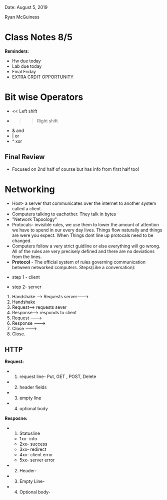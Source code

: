 Date: August 5, 2019

Ryan McGuiness

# Class Notes 8/5
**Reminders**:
- Hw due today
- Lab due today
- Final Friday
- EXTRA CRDIT OPPORTUNITY
# Bit wise Operators
- << Left shift
- >> Right shift
- & and
- | or  
- ^ xor
## Final Review
- Focused on 2nd half of course but has info from first half too!

# Networking
- Host- a server that communicates over the internet to another system called a client.
- Computers talking to eachother. They talk in bytes
- "Network Tapoology"
- Protocals-  invisible rules, we use them to lower the amount of attention we have to spend in our every day lives. Things flow naturally and things are were you expect. When Things dont line up protocals need to be changed. 
- Computers follow a very strict guidline or else everything will go wrong. All of the rules are very precisely defined and there are no deviations from the lines. 
- **Protocol** - The official system of rules governing communication between networked computers.
Steps(Like a conversation):
* step 1 - client

* step 2- server

1. Handshake --> Requests server---> 
2. Handshake
1. Request--> requests sever
2. Response--> responds to client
1. Request ---> 
2. Response --->
1. Close --->
2. Close.

## HTTP

**Request:**
- 1. request line- Put, GET , POST, Delete
- 2. header fields
- 3. empty line
- 4. optional body

**Resposne:**
- 1. Statusline
	- 1xx- info
	- 2xx- success
	- 3xx- redirect
	- 4xx- client error
	- 5xx- server error
- 2. Header- 
- 3. Empty Line- 
- 4. Optional body- 

